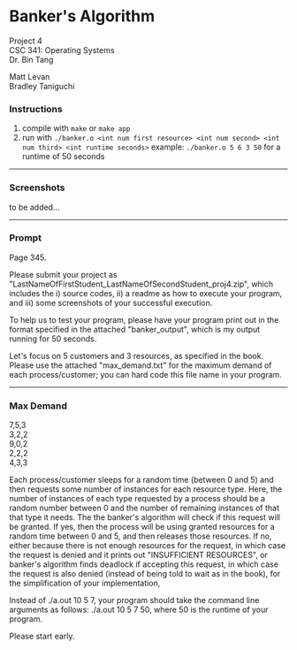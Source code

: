 # Banker's Algorithm
Project 4  
CSC 341: Operating Systems  
Dr. Bin Tang  
  
Matt Levan  
Bradley Taniguchi  

### Instructions
1. compile with `make` or `make app`
2. run with `./banker.o <int num first resource> <int num second> <int num third> <int runtime seconds>`
    example: `./banker.o 5 6 3 50` for a runtime of 50 seconds
---
### Screenshots
to be added...

--- 
### Prompt

Page 345.

Please submit your project as 
"LastNameOfFirstStudent_LastNameOfSecondStudent_proj4.zip", 
which includes the i) source codes, ii) a readme as how to execute 
your program, and iii) some screenshots of your successful execution.

To help us to test your program, please have your program print out in 
the format specified in the attached "banker_output", which is my output 
running for 50 seconds.

Let's focus on 5 customers and 3 resources, as specified in the book. 
Please use the attached "max_demand.txt" for the maximum demand of each 
process/customer; you can hard code this file name in your program.

---
### Max Demand

7,5,3  
3,2,2  
9,0,2  
2,2,2  
4,3,3  

Each process/customer sleeps for a random time (between 0 and 5) and 
then requests some number of instances for each resource type. Here, the 
number of instances of each type requested by a process should be a random
number between 0 and the number of remaining instances of that that type 
it needs. The the banker's algorithm will check if this request will be 
granted. If yes, then the process will be using granted resources for a 
random time between 0 and 5, and then releases those resources. If no, 
either because there is not enough resources for the request, in which
case the request is denied and it prints out "INSUFFICIENT RESOURCES", or 
banker's algorithm finds deadlock if accepting this request, in which 
case the request is also denied (instead of being told to wait as in the 
book), for the simplification of your implementation,

Instead of ./a.out 10 5 7, your program should take the command line 
arguments as follows: ./a.out 10 5 7 50, where 50 is the runtime of your 
program.

Please start early.
